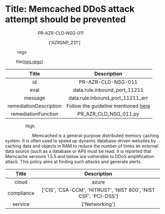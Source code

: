 



# Title: Memcached DDoS attack attempt should be prevented


***<font color="white">Master Test Id:</font>*** PR-AZR-CLD-NSG-011

***<font color="white">Master Snapshot Id:</font>*** ['AZRSNP_231']

***<font color="white">type:</font>*** rego

***<font color="white">rule:</font>*** file([nsg.rego])  
  
  
  
  

|Title|Description|
| :---: | :---: |
|id|PR-AZR-CLD-NSG-011|
|eval|data.rule.inbound_port_11211|
|message|data.rule.inbound_port_11211_err|
|remediationDescription|Follow the guideline mentioned <a href='https://docs.microsoft.com/en-us/azure/security/fundamentals/network-overview' target='_blank'>here</a>|
|remediationFunction|PR_AZR_CLD_NSG_011.py|


***<font color="white">Severity:</font>*** High

***<font color="white">Description:</font>*** Memcached is a general-purpose distributed memory caching system. It is often used to speed up dynamic database-driven websites by caching data and objects in RAM to reduce the number of times an external data source (such as a database or API) must be read. It is reported that Memcache versions 1.5.5 and below are vulnerable to DDoS amplification attack. This policy aims at finding such attacks and generate alerts.  
  
  

|Title|Description|
| :---: | :---: |
|cloud|azure|
|compliance|['CIS', 'CSA-CCM', 'HITRUST', 'NIST 800', 'NIST CSF', 'PCI-DSS']|
|service|['Networking']|



[nsg.rego]: https://github.com/prancer-io/prancer-compliance-test/tree/master/azure/cloud/nsg.rego
